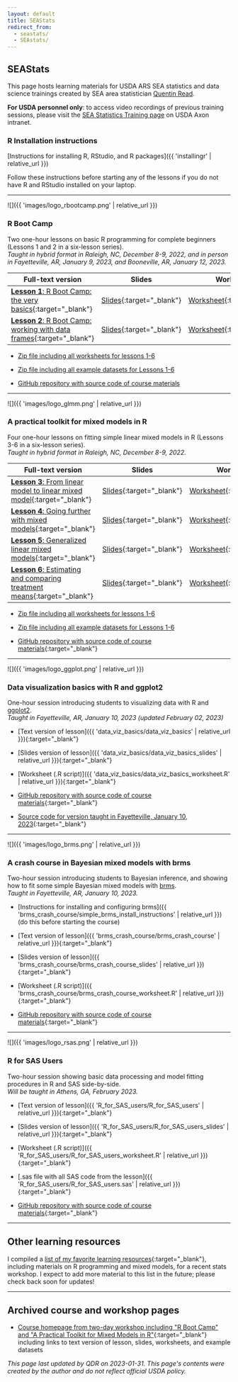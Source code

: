 ```yaml
---
layout: default
title: SEAStats
redirect_from:
  - seastats/
  - SEAstats/
---
```


## SEAStats

This page hosts learning materials for USDA ARS SEA statistics and data science trainings created by SEA area statistician [Quentin Read](https://quentinread.com). 

**For USDA personnel only**: to access video recordings of previous training sessions, please visit the [SEA Statistics Training page](https://axon.ars.usda.gov/SEA/Pages/SEA-Statistics-Workshop.aspx) on USDA Axon intranet.

### R Installation instructions

[Instructions for installing R, RStudio, and R packages]({{ 'installingr' | relative_url }})

Follow these instructions before starting any of the lessons if you do not have R and RStudio installed on your laptop.

-----

<div id="rbootcamp"></div>
![]({{ 'images/logo_rbootcamp.png' | relative_url }})

### R Boot Camp

Two one-hour lessons on basic R programming for complete beginners (Lessons 1 and 2 in a six-lesson series).  
*Taught in hybrid format in Raleigh, NC, December 8-9, 2022, and in person in Fayetteville, AR, January 9, 2023, and Booneville, AR, January 12, 2023.*

Full-text version                                                      | Slides                                          | Worksheets
---------------------------------------------------------------------- | ----------------------------------------------- | ------------------------
[**Lesson 1**: R Boot Camp: the very basics](https://qdread.github.io/glmm-workshop-dec2022/lessons/lesson1){:target="_blank"}          | [Slides](https://qdread.github.io/glmm-workshop-dec2022/slides/lesson1){:target="_blank"} | [Worksheet](https://github.com/qdread/glmm-workshop-dec2022/raw/main/worksheet_files/lesson1_worksheet.R){:target="_blank"}
[**Lesson 2**: R Boot Camp: working with data frames](https://qdread.github.io/glmm-workshop-dec2022/lessons/lesson2){:target="_blank"} | [Slides](https://qdread.github.io/glmm-workshop-dec2022/slides/lesson2){:target="_blank"} | [Worksheet](https://github.com/qdread/glmm-workshop-dec2022/raw/main/worksheet_files/lesson2_worksheet.R){:target="_blank"}

- [Zip file including all worksheets for lessons 1-6](https://qdread.github.io/glmm-workshop-dec2022/public/worksheets.zip)
- [Zip file including all example datasets for Lessons 1-6](https://qdread.github.io/glmm-workshop-dec2022/public/datasets.zip)

- [GitHub repository with source code of course materials](https://github.com/qdread/glmm-workshop-dec2022)

-----

<div id="mixedmodelsinr"></div>
![]({{ 'images/logo_glmm.png' | relative_url }})

### A practical toolkit for mixed models in R

Four one-hour lessons on fitting simple linear mixed models in R (Lessons 3-6 in a six-lesson series).  
*Taught in hybrid format in Raleigh, NC, December 8-9, 2022.*

Full-text version                                                         | Slides                                          | Worksheets
------------------------------------------------------------------------- | ----------------------------------------------- | --------------------------
[**Lesson 3**: From linear model to linear mixed model](https://qdread.github.io/glmm-workshop-dec2022/lessons/lesson3){:target="_blank"}          | [Slides](https://qdread.github.io/glmm-workshop-dec2022/slides/lesson3){:target="_blank"} | [Worksheet](https://github.com/qdread/glmm-workshop-dec2022/raw/main/worksheet_files/lesson3_worksheet.R){:target="_blank"}
[**Lesson 4**: Going further with mixed models](https://qdread.github.io/glmm-workshop-dec2022/lessons/lesson4){:target="_blank"}          | [Slides](https://qdread.github.io/glmm-workshop-dec2022/slides/lesson4){:target="_blank"} | [Worksheet](https://github.com/qdread/glmm-workshop-dec2022/raw/main/worksheet_files/lesson4_worksheet.R){:target="_blank"}
[**Lesson 5**: Generalized linear mixed models](https://qdread.github.io/glmm-workshop-dec2022/lessons/lesson5){:target="_blank"}          | [Slides](https://qdread.github.io/glmm-workshop-dec2022/slides/lesson5){:target="_blank"} | [Worksheet](https://github.com/qdread/glmm-workshop-dec2022/raw/main/worksheet_files/lesson5_worksheet.R){:target="_blank"}
[**Lesson 6**: Estimating and comparing treatment means](https://qdread.github.io/glmm-workshop-dec2022/lessons/lesson6){:target="_blank"}          | [Slides](https://qdread.github.io/glmm-workshop-dec2022/slides/lesson6){:target="_blank"} | [Worksheet](https://github.com/qdread/glmm-workshop-dec2022/raw/main/worksheet_files/lesson6_worksheet.R){:target="_blank"}

- [Zip file including all worksheets for lessons 1-6](https://qdread.github.io/glmm-workshop-dec2022/public/worksheets.zip)
- [Zip file including all example datasets for Lessons 1-6](https://qdread.github.io/glmm-workshop-dec2022/public/datasets.zip)

- [GitHub repository with source code of course materials](https://github.com/qdread/glmm-workshop-dec2022){:target="_blank"}

-----

<div id="ggplot2basics"></div>
![]({{ 'images/logo_ggplot.png' | relative_url }})

### Data visualization basics with R and ggplot2

One-hour session introducing students to visualizing data with R and [ggplot2](https://ggplot2.tidyverse.org/).  
*Taught in Fayetteville, AR, January 10, 2023 (updated February 02, 2023)*

- [Text version of lesson]({{ 'data_viz_basics/data_viz_basics' | relative_url }}){:target="_blank"}
- [Slides version of lesson]({{ 'data_viz_basics/data_viz_basics_slides' | relative_url }}){:target="_blank"}
- [Worksheet (.R script)]({{ 'data_viz_basics/data_viz_basics_worksheet.R' | relative_url }}){:target="_blank"}

- [GitHub repository with source code of course materials](https://github.com/qdread/brms-crash-course){:target="_blank"}
- [Source code for version taught in Fayetteville, January 10, 2023](https://github.com/qdread/brms-crash-course/releases/tag/v0.1){:target="_blank"}

-----

<div id="bayesianmixedmodels"></div>
![]({{ 'images/logo_brms.png' | relative_url }})

### A crash course in Bayesian mixed models with brms

Two-hour session introducing students to Bayesian inference, and showing how to fit some simple Bayesian mixed models with [brms](https://paul-buerkner.github.io/brms/).  
*Taught in Fayetteville, AR, January 10, 2023.*

- [Instructions for installing and configuring brms]({{ 'brms_crash_course/simple_brms_install_instructions' | relative_url }}) (do this before starting the course)
- [Text version of lesson]({{ 'brms_crash_course/brms_crash_course' | relative_url }}){:target="_blank"}
- [Slides version of lesson]({{ 'brms_crash_course/brms_crash_course_slides' | relative_url }}){:target="_blank"}
- [Worksheet (.R script)]({{ 'brms_crash_course/brms_crash_course_worksheet.R' | relative_url }}){:target="_blank"}

- [GitHub repository with source code of course materials](https://github.com/qdread/brms-crash-course){:target="_blank"}

-----

<div id="rforsas"></div>
![]({{ 'images/logo_rsas.png' | relative_url }})

### R for SAS Users

Two-hour session showing basic data processing and model fitting procedures in R and SAS side-by-side.  
*Will be taught in Athens, GA, February 2023.*

- [Text version of lesson]({{ 'R_for_SAS_users/R_for_SAS_users' | relative_url }}){:target="_blank"}
- [Slides version of lesson]({{ 'R_for_SAS_users/R_for_SAS_users_slides' | relative_url }}){:target="_blank"}
- [Worksheet (.R script)]({{ 'R_for_SAS_users/R_for_SAS_users_worksheet.R' | relative_url }}){:target="_blank"}
- [.sas file with all SAS code from the lesson]({{ 'R_for_SAS_users/R_for_SAS_users.sas' | relative_url }}){:target="_blank"}

- [GitHub repository with source code of course materials](https://github.com/qdread/R-for-SAS-users){:target="_blank"}

-----

## Other learning resources

I compiled a [list of my favorite learning resources](https://qdread.github.io/glmm-workshop-dec2022/pre-workshop-materials){:target="_blank"}, including materials on R programming and mixed models, for a recent stats workshop. I expect to add more material to this list in the future; please check back soon for updates! 

-----

## Archived course and workshop pages

- [Course homepage from two-day workshop including "R Boot Camp" and "A Practical Toolkit for Mixed Models in R"](https://quentinread.com/glmm-workshop-dec2022){:target="_blank"} including links to text version of lesson, slides, worksheets, and example datasets

*This page last updated by QDR on 2023-01-31. This page's contents were created by the author and do not reflect official USDA policy.*